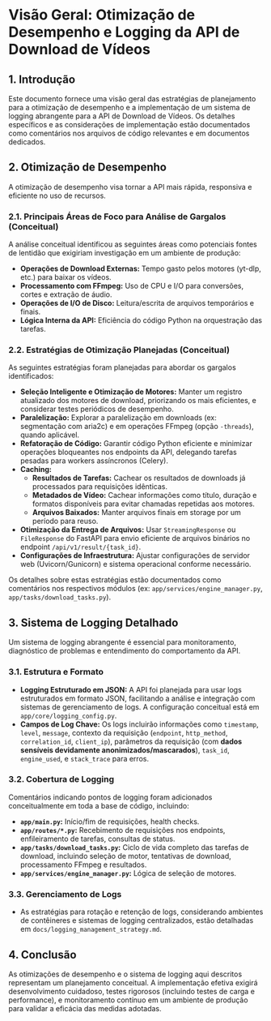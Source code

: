 # Visão Geral: Otimização de Desempenho e Logging da API de Download de Vídeos

## 1. Introdução

Este documento fornece uma visão geral das estratégias de planejamento para a otimização de desempenho e a implementação de um sistema de logging abrangente para a API de Download de Vídeos. Os detalhes específicos e as considerações de implementação estão documentados como comentários nos arquivos de código relevantes e em documentos dedicados.

## 2. Otimização de Desempenho

A otimização de desempenho visa tornar a API mais rápida, responsiva e eficiente no uso de recursos.

### 2.1. Principais Áreas de Foco para Análise de Gargalos (Conceitual)

A análise conceitual identificou as seguintes áreas como potenciais fontes de lentidão que exigiriam investigação em um ambiente de produção:

*   **Operações de Download Externas:** Tempo gasto pelos motores (yt-dlp, etc.) para baixar os vídeos.
*   **Processamento com FFmpeg:** Uso de CPU e I/O para conversões, cortes e extração de áudio.
*   **Operações de I/O de Disco:** Leitura/escrita de arquivos temporários e finais.
*   **Lógica Interna da API:** Eficiência do código Python na orquestração das tarefas.

### 2.2. Estratégias de Otimização Planejadas (Conceitual)

As seguintes estratégias foram planejadas para abordar os gargalos identificados:

*   **Seleção Inteligente e Otimização de Motores:** Manter um registro atualizado dos motores de download, priorizando os mais eficientes, e considerar testes periódicos de desempenho.
*   **Paralelização:** Explorar a paralelização em downloads (ex: segmentação com aria2c) e em operações FFmpeg (opção `-threads`), quando aplicável.
*   **Refatoração de Código:** Garantir código Python eficiente e minimizar operações bloqueantes nos endpoints da API, delegando tarefas pesadas para workers assíncronos (Celery).
*   **Caching:**
    *   **Resultados de Tarefas:** Cachear os resultados de downloads já processados para requisições idênticas.
    *   **Metadados de Vídeo:** Cachear informações como título, duração e formatos disponíveis para evitar chamadas repetidas aos motores.
    *   **Arquivos Baixados:** Manter arquivos finais em storage por um período para reuso.
*   **Otimização da Entrega de Arquivos:** Usar `StreamingResponse` ou `FileResponse` do FastAPI para envio eficiente de arquivos binários no endpoint `/api/v1/result/{task_id}`.
*   **Configurações de Infraestrutura:** Ajustar configurações de servidor web (Uvicorn/Gunicorn) e sistema operacional conforme necessário.

Os detalhes sobre estas estratégias estão documentados como comentários nos respectivos módulos (ex: `app/services/engine_manager.py`, `app/tasks/download_tasks.py`).

## 3. Sistema de Logging Detalhado

Um sistema de logging abrangente é essencial para monitoramento, diagnóstico de problemas e entendimento do comportamento da API.

### 3.1. Estrutura e Formato

*   **Logging Estruturado em JSON:** A API foi planejada para usar logs estruturados em formato JSON, facilitando a análise e integração com sistemas de gerenciamento de logs. A configuração conceitual está em `app/core/logging_config.py`.
*   **Campos de Log Chave:** Os logs incluirão informações como `timestamp`, `level`, `message`, contexto da requisição (`endpoint`, `http_method`, `correlation_id`, `client_ip`), parâmetros da requisição (com **dados sensíveis devidamente anonimizados/mascarados**), `task_id`, `engine_used`, e `stack_trace` para erros.

### 3.2. Cobertura de Logging

Comentários indicando pontos de logging foram adicionados conceitualmente em toda a base de código, incluindo:

*   **`app/main.py`:** Início/fim de requisições, health checks.
*   **`app/routes/*.py`:** Recebimento de requisições nos endpoints, enfileiramento de tarefas, consultas de status.
*   **`app/tasks/download_tasks.py`:** Ciclo de vida completo das tarefas de download, incluindo seleção de motor, tentativas de download, processamento FFmpeg e resultados.
*   **`app/services/engine_manager.py`:** Lógica de seleção de motores.

### 3.3. Gerenciamento de Logs

*   As estratégias para rotação e retenção de logs, considerando ambientes de contêineres e sistemas de logging centralizados, estão detalhadas em `docs/logging_management_strategy.md`.

## 4. Conclusão

As otimizações de desempenho e o sistema de logging aqui descritos representam um planejamento conceitual. A implementação efetiva exigirá desenvolvimento cuidadoso, testes rigorosos (incluindo testes de carga e performance), e monitoramento contínuo em um ambiente de produção para validar a eficácia das medidas adotadas.
